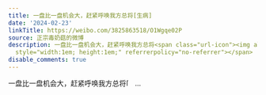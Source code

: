 ```yaml
---
title: 一盘比一盘机会大，赶紧呼唤我方总将[生病]
date: '2024-02-23'
linkTitle: https://weibo.com/3825863518/O1Wgqe02P
source: 正宗毒奶菇的微博
description: 一盘比一盘机会大，赶紧呼唤我方总将<span class="url-icon"><img alt="[生病]" src="https://h5.sinaimg.cn/m/emoticon/icon/default/d_shengbing-b740fa9852.png"
  style="width:1em; height:1em;" referrerpolicy="no-referrer"></span>  ...
disable_comments: true
---
```

一盘比一盘机会大，赶紧呼唤我方总将<span class="url-icon"><img alt="[生病]" src="https://h5.sinaimg.cn/m/emoticon/icon/default/d_shengbing-b740fa9852.png" style="width:1em; height:1em;" referrerpolicy="no-referrer"></span>  ...